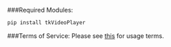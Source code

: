 ###Required Modules:
```python
pip install tkVideoPlayer
```
###Terms of Service:
Please see [this](about:blank) for usage terms.
